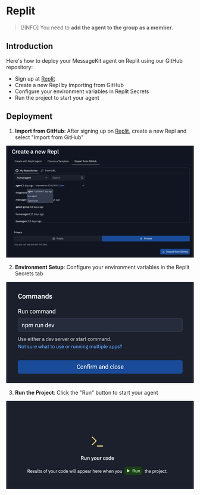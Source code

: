 # Replit

> [!INFO]
> You need to **add the agent to the group as a member**.

## Introduction

Here's how to deploy your MessageKit agent on Replit using our GitHub repository:

- Sign up at [Replit](https://replit.com/)
- Create a new Repl by importing from GitHub
- Configure your environment variables in Replit Secrets
- Run the project to start your agent

## Deployment

1. **Import from GitHub**: After signing up on [Replit](https://replit.com/), create a new Repl and select "Import from GitHub"

![](1.png)

2. **Environment Setup**: Configure your environment variables in the Replit Secrets tab

![](2.png)

3. **Run the Project**: Click the "Run" button to start your agent

![](3.png)
